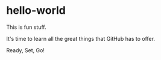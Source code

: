 # hello-world
This is fun stuff.

It's time to learn all the great things that GitHub has to offer.

Ready, Set, Go!
